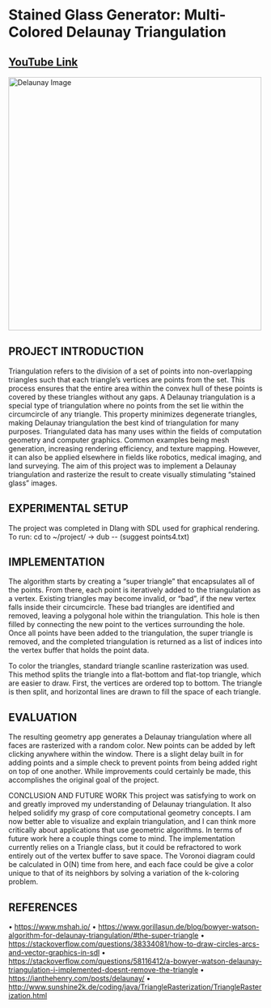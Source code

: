 # Stained Glass Generator: Multi-Colored Delaunay Triangulation

## [YouTube Link](https://youtu.be/SeUaqSHZChE)

<img width="500" alt="Delaunay Image" src="https://github.com/user-attachments/assets/0a8a8cbc-3834-4ae0-9334-7deca5a73810">


## PROJECT INTRODUCTION
Triangulation refers to the division of a set of points into non-overlapping triangles such that each triangle’s vertices are points from the set. This process ensures that the entire area within the convex hull of these points is covered by these triangles without any gaps. A Delaunay triangulation is a special type of triangulation where no points from the set lie within the circumcircle of any triangle. This property minimizes degenerate triangles, making Delaunay triangulation the best kind of triangulation for many purposes.  Triangulated data has many uses within the fields of computation geometry and computer graphics. Common examples being mesh generation, increasing rendering efficiency, and texture mapping. However, it can also be applied elsewhere in fields like robotics, medical imaging, and land surveying. The aim of this project was to implement a Delaunay triangulation and rasterize the result to create visually stimulating “stained glass” images.

## EXPERIMENTAL SETUP
The project was completed in Dlang with SDL used for graphical rendering. To run: cd to ~/project/ -> dub -- <File> (suggest points4.txt) 

## IMPLEMENTATION
The algorithm starts by creating a “super triangle” that encapsulates all of the points. From there, each point is iteratively added to the triangulation as a vertex. Existing triangles may become invalid, or “bad”, if the new vertex falls inside their circumcircle. These bad triangles are identified and removed, leaving a polygonal hole within the triangulation. This hole is then filled by connecting the new point to the vertices surrounding the hole. Once all points have been added to the triangulation, the super triangle is removed, and the completed triangulation is returned as a list of indices into the vertex buffer that holds the point data.

To color the triangles, standard triangle scanline rasterization was used. This method splits the triangle into a flat-bottom and flat-top triangle, which are easier to draw. First, the vertices are ordered top to bottom. The triangle is then split, and horizontal lines are drawn to fill the space of each triangle.

## EVALUATION
The resulting geometry app generates a Delaunay triangulation where all faces are rasterized with a random color. New points can be added by left clicking anywhere within the window. There is a slight delay built in for adding points and a simple check to prevent points from being added right on top of one another. While improvements could certainly be made, this accomplishes the original goal of the project.

CONCLUSION AND FUTURE WORK
This project was satisfying to work on and greatly improved my understanding of Delaunay triangulation. It also helped solidify my grasp of core computational geometry concepts. I am now better able to visualize and explain triangulation, and I can think more critically about applications that use geometric algorithms. In terms of future work here a couple things come to mind. The implementation currently relies on a Triangle class, but it could be refractored to work entirely out of the vertex buffer to save space. The Voronoi diagram could be calculated in O(N) time from here, and each face could be give a color unique to that of its neighbors by solving a variation of the k-coloring problem.

## REFERENCES
•	https://www.mshah.io/
•	https://www.gorillasun.de/blog/bowyer-watson-algorithm-for-delaunay-triangulation/#the-super-triangle
•	https://stackoverflow.com/questions/38334081/how-to-draw-circles-arcs-and-vector-graphics-in-sdl
•	https://stackoverflow.com/questions/58116412/a-bowyer-watson-delaunay-triangulation-i-implemented-doesnt-remove-the-triangle
•	https://ianthehenry.com/posts/delaunay/
•	http://www.sunshine2k.de/coding/java/TriangleRasterization/TriangleRasterization.html
